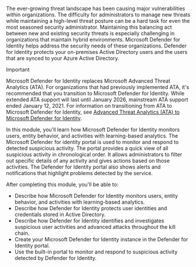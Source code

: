 The ever-growing threat landscape has been causing major vulnerabilities within organizations. The difficulty for administrators to manage new threats while maintaining a high-level threat posture can be a hard task for even the most seasoned security administrator. Maintaining this balancing act between new and existing security threats is especially challenging in organizations that maintain hybrid environments. Microsoft Defender for Identity helps address the security needs of these organizations. Defender for Identity protects your on-premises Active Directory users and the users that are synced to your Azure Active Directory.

> [!IMPORTANT]
> Microsoft Defender for Identity replaces Microsoft Advanced Threat Analytics (ATA). For organizations that had previously implemented ATA, it's recommended that you transition to Microsoft Defender for Identity. While extended ATA support will last until January 2026, mainstream ATA support ended January 12, 2021. For information on transitioning from ATA to Microsoft Defender for Identity, see [Advanced Threat Analytics (ATA) to Microsoft Defender for Identity](/defender-for-identity/migrate-from-ata-overview).

In this module, you'll learn how Microsoft Defender for Identity monitors users, entity behavior, and activities with learning-based analytics. The Microsoft Defender for identity portal is used to monitor and respond to detected suspicious activity. The portal provides a quick view of all suspicious activity in chronological order. It allows administrators to filter out specific details of any activity and gives actions based on those activities. The Defender for Identity portal also shows alerts and notifications that highlight problems detected by the service.

After completing this module, you'll be able to:

 -  Describe how Microsoft Defender for Identity monitors users, entity behavior, and activities with learning-based analytics.
 -  Describe how Defender for Identity protects user identities and credentials stored in Active Directory.
 -  Describe how Defender for Identity identifies and investigates suspicious user activities and advanced attacks throughout the kill chain.
 -  Create your Microsoft Defender for Identity instance in the Defender for Identity portal.
 -  Use the built-in portal to monitor and respond to suspicious activity detected by Defender for Identity.
